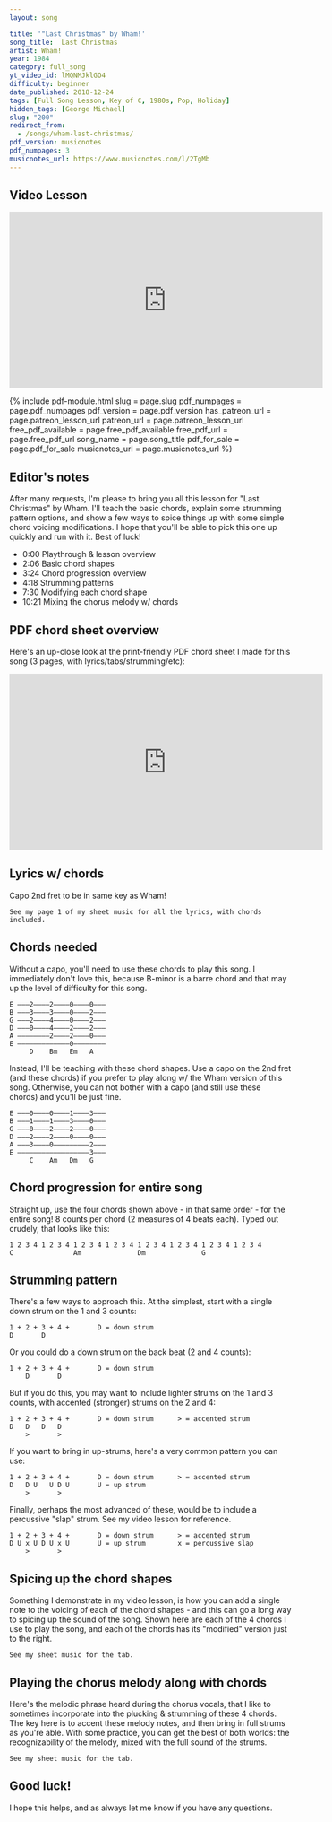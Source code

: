 ```yaml
---
layout: song

title: '"Last Christmas" by Wham!'
song_title:  Last Christmas
artist: Wham!
year: 1984
category: full_song
yt_video_id: lMQNMJklGO4
difficulty: beginner
date_published: 2018-12-24
tags: [Full Song Lesson, Key of C, 1980s, Pop, Holiday]
hidden_tags: [George Michael]
slug: "200"
redirect_from:
  - /songs/wham-last-christmas/
pdf_version: musicnotes
pdf_numpages: 3
musicnotes_url: https://www.musicnotes.com/l/2TgMb
---
```


## Video Lesson

<iframe width="560" height="315" src="https://www.youtube.com/embed/lMQNMJklGO4?showinfo=0" frameborder="0" allowfullscreen></iframe>
<!-- Coming soon! -->

{% include pdf-module.html slug = page.slug pdf_numpages = page.pdf_numpages pdf_version = page.pdf_version has_patreon_url = page.patreon_lesson_url patreon_url = page.patreon_lesson_url free_pdf_available = page.free_pdf_available free_pdf_url = page.free_pdf_url song_name = page.song_title pdf_for_sale = page.pdf_for_sale musicnotes_url = page.musicnotes_url %}

## Editor's notes

After many requests, I'm please to bring you all this lesson for "Last Christmas" by Wham. I'll teach the basic chords, explain some strumming pattern options, and show a few ways to spice things up with some simple chord voicing modifications. I hope that you'll be able to pick this one up quickly and run with it. Best of luck!

- 0:00 Playthrough & lesson overview
- 2:06 Basic chord shapes
- 3:24 Chord progression overview
- 4:18 Strumming patterns
- 7:30 Modifying each chord shape
- 10:21 Mixing the chorus melody w/ chords

## PDF chord sheet overview

Here's an up-close look at the print-friendly PDF chord sheet I made for this song (3 pages, with lyrics/tabs/strumming/etc):

<iframe width="560" height="315" src="https://www.youtube.com/embed/C_tm-im5OSU?showinfo=0" frameborder="0" allowfullscreen></iframe>

## Lyrics w/ chords

Capo 2nd fret to be in same key as Wham!

    See my page 1 of my sheet music for all the lyrics, with chords included.

<!-- INTRO

    C  /  Am  /  Dm  /  G  /

CHORUS
          C
          Last Christmas, I gave you my heart
                  Am
          But the very next day you gave it away
          Dm
          This year, to save me from tears
               G
          I'll give it to someone special

          [chorus x1] => [instrumental chorus x1]

VERSE
    C
    ...Once bitten and twice shy
    Am
    ...I keep my distance, but you still catch my eye
    Dm
    ...Tell me, baby, do you recognize me?
    G       
    ...Well, it's been a year, it doesn't surprise me

    C
    ...(Merry Christmas!) I wrapped it up and sent it
    Am
    With a note saying, "I love you, " I meant it
    Dm
    Now, I know what a fool I've been
              G
    But if you kissed me now, I know you'd fool me again

          [chorus x2] => [instrumental chorus x1]

    C
    ...A crowded room, friends with tired eyes
    Am
    ...I'm hiding from you, and your soul of ice
    Dm
    ...My god, I thought you were someone to rely on
    G
    Me? I guess I was a shoulder to cry on

      C
    A face on a lover with a fire in his heart
      Am
    A man under cover but you tore me apart
    Dm
    .........Ooohhh....
              G
    Now, I've found a real love you'll never fool me again

          [chorus x2]

      C
    A face on a lover with a fire in his heart
      Am
    A man under cover but you tore him apart
    Dm
    ...Maybe... next year...
         G                                              
    I'll give it to someone, I'll give it to someone...
    C        Am    Dm    G    (repeat progression, fade out to end)
    Special... -->

## Chords needed

Without a capo, you'll need to use these chords to play this song. I immediately don't love this, because B-minor is a barre chord and that may up the level of difficulty for this song.

    E –––2––––2––––0––––0–––
    B –––3––––3––––0––––2–––
    G –––2––––4––––0––––2–––
    D –––0––––4––––2––––2–––
    A ––––––––2––––2––––0–––
    E –––––––––––––0––––––––
         D    Bm   Em   A

Instead, I'll be teaching with these chord shapes. Use a capo on the 2nd fret (and these chords) if you prefer to play along w/ the Wham version of this song. Otherwise, you can not bother with a capo (and still use these chords) and you'll be just fine.

    E –––0––––0––––1––––3–––
    B –––1––––1––––3––––0–––
    G –––0––––2––––2––––0–––
    D –––2––––2––––0––––0–––
    A –––3––––0–––––––––2–––
    E ––––––––––––––––––3–––
         C    Am   Dm   G

## Chord progression for entire song

Straight up, use the four chords shown above - in that same order - for the entire song! 8 counts per chord (2 measures of 4 beats each). Typed out crudely, that looks like this:

    1 2 3 4 1 2 3 4 1 2 3 4 1 2 3 4 1 2 3 4 1 2 3 4 1 2 3 4 1 2 3 4
    C               Am              Dm              G

## Strumming pattern

There's a few ways to approach this. At the simplest, start with a single down strum on the 1 and 3 counts:

    1 + 2 + 3 + 4 +       D = down strum
    D       D

Or you could do a down strum on the back beat (2 and 4 counts):

    1 + 2 + 3 + 4 +       D = down strum
        D       D

But if you do this, you may want to include lighter strums on the 1 and 3 counts, with accented (stronger) strums on the 2 and 4:

    1 + 2 + 3 + 4 +       D = down strum      > = accented strum   
    D   D   D   D         
        >       >

If you want to bring in up-strums, here's a very common pattern you can use:

    1 + 2 + 3 + 4 +       D = down strum      > = accented strum
    D   D U   U D U       U = up strum
        >       >         

Finally, perhaps the most advanced of these, would be to include a percussive "slap" strum. See my video lesson for reference.

    1 + 2 + 3 + 4 +       D = down strum      > = accented strum
    D U x U D U x U       U = up strum        x = percussive slap
        >       >  

## Spicing up the chord shapes

Something I demonstrate in my video lesson, is how you can add a single note to the voicing of each of the chord shapes - and this can go a long way to spicing up the sound of the song. Shown here are each of the 4 chords I use to play the song, and each of the chords has its "modified" version just to the right.

    See my sheet music for the tab.

<!-- E –––0––0––– –––0––0––– –––1––0––– –––3––3–––
B –––1––3––– –––1––3––– –––3––3––– –––0––1–––
G –––0––0––– –––2––2––– –––2––2––– –––0––0–––
D –––2––2––– –––2––2––– –––0––0––– –––0––0–––
A –––3––3––– –––0––0––– –––––––––– –––2––2–––
E –––––––––– –––––––––– –––––––––– –––3––3–––
     C          Am         Dm         G -->

## Playing the chorus melody along with chords

Here's the melodic phrase heard during the chorus vocals, that I like to sometimes incorporate into the plucking & strumming of these 4 chords. The key here is to accent these melody notes, and then bring in full strums as you're able. With some practice, you can get the best of both worlds: the recognizability of the melody, mixed with the full sound of the strums.

    See my sheet music for the tab.

<!-- E ––––––––––––––––0––––––––––0–––––––––––––––––0–––––0–1–0–––––––––––––––––––––––––
B –––3–3–1––1–3–3–––1––––3–3–––1––1–0–1–0––––––3–3–––––––––3–––––0–1–0–0––1–0–0––––
G –––0–––––––––––––––––––2––––––––––––––––2––––2–––2–––––––––2–––0––––––––––––––0––
D –––2–––––––––––––––––––2–––––––––––––––––––––0–––––––––––––––––0–––––––––––––––––
A –––3–––––––––––––––––––0–––––––––––––––––––––––––––––––––––––––2–––––––––––––––––
E –––––––––––––––––––––––––––––––––––––––––––––––––––––––––––––––3–––––––––––––––––
     C                   Am                    Dm                G -->

## Good luck!

I hope this helps, and as always let me know if you have any questions.
